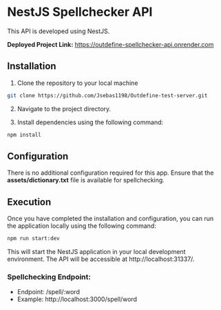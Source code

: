 # NestJS Spellchecker API

This API is developed using NestJS.

**Deployed Project Link:** https://outdefine-spellchecker-api.onrender.com

## Installation

1. Clone the repository to your local machine

```bash
git clone https://github.com/Jsebas1198/Outdefine-test-server.git
```

2. Navigate to the project directory.

3. Install dependencies using the following command:

```bash
npm install
```

## Configuration

There is no additional configuration required for this app. Ensure that the **assets/dictionary.txt** file is available for spellchecking.

## Execution

Once you have completed the installation and configuration, you can run the application locally using the following command:

```bash
npm run start:dev
```

This will start the NestJS application in your local development environment. The API will be accessible at http://localhost:31337/.

### Spellchecking Endpoint:
- Endpoint: /spell/:word
- Example: http://localhost:3000/spell/word